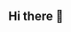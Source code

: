 ## Hi there 👋

<!--

At Kind Crab, we believe that advertising success should be within reach for everyone. That's why we've developed a creative approach and a suite of cutting-edge software solutions to help you achieve your advertising goals. Our mission is to empower businesses of all sizes to thrive in the dynamic world of digital advertising.

In today's fast-paced advertising landscape, creativity is key. With our innovative software products, you can tap into the limitless potential of creativity and engage your audience like never before. Whether it's crafting interactive and eye-catching playable ads or producing compelling video content, our solutions are designed to make your brand shine.

Our team of experts understands the challenges and opportunities that come with advertising in the digital age. We've harnessed this knowledge to create software that not only simplifies the management of your advertising campaigns but also optimizes them for maximum impact. We believe that success should be measurable, and our tools provide you with the data and insights you need to refine your strategies and achieve outstanding results.

With Kind Crab, you're not just getting software solutions; you're gaining a partner dedicated to your advertising success. We invite you to join us on this creative journey and discover the potential that awaits when you empower your advertising with our innovative approach and software solutions.
-->
